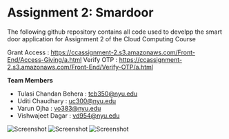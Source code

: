 # Assignment 2: Smardoor

The following github repository contains all code used to develpp the smart door application for Assignment 2 of the Cloud Computing Course

Grant Access : https://ccassignment-2.s3.amazonaws.com/Front-End/Access-Giving/a.html
Verify OTP : https://ccassignment-2.s3.amazonaws.com/Front-End/Verify-OTP/a.html


**Team Members**

- Tulasi Chandan Behera : tcb350@nyu.edu
- Uditi Chaudhary : uc300@nyu.edu
- Varun Ojha : vo383@nyu.edu
- Vishwajeet Dagar : vd954@nyu.edu

![Screenshot](OUTPUT1.png)
![Screenshot](OUTPUT2.png)
![Screenshot](OUTPUT3.jpeg)
